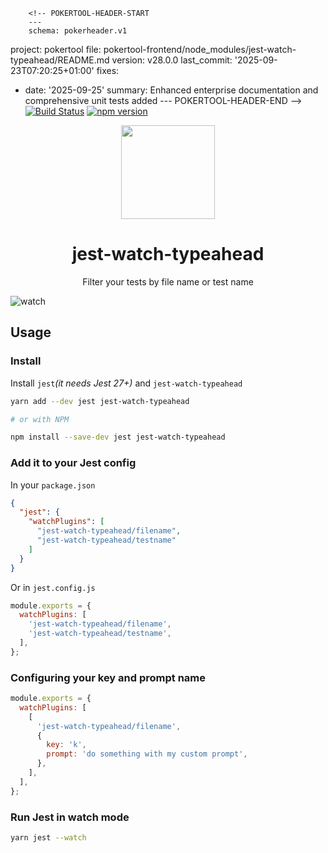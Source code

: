         <!-- POKERTOOL-HEADER-START
        ---
        schema: pokerheader.v1
project: pokertool
file: pokertool-frontend/node_modules/jest-watch-typeahead/README.md
version: v28.0.0
last_commit: '2025-09-23T07:20:25+01:00'
fixes:
- date: '2025-09-25'
  summary: Enhanced enterprise documentation and comprehensive unit tests added
        ---
        POKERTOOL-HEADER-END -->
[![Build Status](https://github.com/jest-community/jest-watch-typeahead/actions/workflows/nodejs.yml/badge.svg?branch=main)](https://github.com/jest-community/jest-watch-typeahead/actions/workflows/nodejs.yml) [![npm version](https://badge.fury.io/js/jest-watch-typeahead.svg)](https://badge.fury.io/js/jest-watch-typeahead)

<div align="center">
  <a href="https://jestjs.io/">
    <img width="150" height="150" vspace="" hspace="25" src="https://jestjs.io/img/jest.png">
  </a>
  <h1>jest-watch-typeahead</h1>
  <p>Filter your tests by file name or test name</p>
</div>

![watch](https://user-images.githubusercontent.com/574806/40672937-25dab91a-6325-11e8-965d-4e55ef23e135.gif)

## Usage

### Install

Install `jest`_(it needs Jest 27+)_ and `jest-watch-typeahead`

```bash
yarn add --dev jest jest-watch-typeahead

# or with NPM

npm install --save-dev jest jest-watch-typeahead
```

### Add it to your Jest config

In your `package.json`

```json
{
  "jest": {
    "watchPlugins": [
      "jest-watch-typeahead/filename",
      "jest-watch-typeahead/testname"
    ]
  }
}
```

Or in `jest.config.js`

```js
module.exports = {
  watchPlugins: [
    'jest-watch-typeahead/filename',
    'jest-watch-typeahead/testname',
  ],
};
```

### Configuring your key and prompt name

```js
module.exports = {
  watchPlugins: [
    [
      'jest-watch-typeahead/filename',
      {
        key: 'k',
        prompt: 'do something with my custom prompt',
      },
    ],
  ],
};
```

### Run Jest in watch mode

```bash
yarn jest --watch
```
